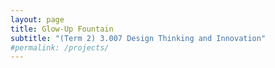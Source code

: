 ```yaml
---
layout: page
title: Glow-Up Fountain
subtitle: "(Term 2) 3.007 Design Thinking and Innovation"
#permalink: /projects/
---
```

